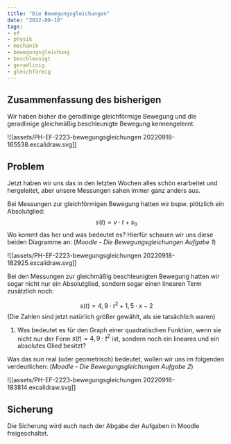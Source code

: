```yaml
---
title: "Die Bewegungsgleichungen"
date: "2022-09-18"
tags:
- ef
- physik
- mechanik
- bewegungsgleichung
- beschleunigt
- geradlinig
- gleichförmig
---
```


## Zusammenfassung des bisherigen
Wir haben bisher die geradlinige gleichförmige Bewegung und die geradlinige gleichmäßig beschleunigte Bewegung kennengelernt.

![[assets/PH-EF-2223-bewegungsgleichungen 20220918-165538.excalidraw.svg]]
<!-- %%[[assets/PH-EF-2223-bewegungsgleichungen 20220918-165538.excalidraw.md|🖋 Edit in Excalidraw]], and the [[assets/PH-EF-2223-bewegungsgleichungen 20220918-165538.excalidraw.dark.svg|dark exported image]]%% -->

## Problem
Jetzt haben wir uns das in den letzten Wochen alles schön erarbeitet und hergeleitet, aber unsere Messungen sahen immer ganz anders aus. 

Bei Messungen zur gleichförmigen Bewegung hatten wir bspw. plötzlich ein Absolutglied:
$$
s(t)=v\cdot t + s_0
$$
Wo kommt das her und was bedeutet es? Hierfür schauen wir uns diese beiden Diagramme an: (*Moodle - Die Bewegungsgleichungen Aufgabe 1*)

![[assets/PH-EF-2223-bewegungsgleichungen 20220918-182925.excalidraw.svg]]
<!-- %%[[assets/PH-EF-2223-bewegungsgleichungen 20220918-182925.excalidraw.md|🖋 Edit in Excalidraw]], and the [[assets/PH-EF-2223-bewegungsgleichungen 20220918-182925.excalidraw.dark.svg|dark exported image]]%% -->

Bei den Messungen zur gleichmäßig beschleunigten Bewegung hatten wir sogar nicht nur ein Absolutglied, sondern sogar einen linearen Term zusätzlich noch:

$$
s(t)= 4,9\cdot t^2+1,5\cdot x-2
$$
(Die Zahlen sind jetzt natürlich größer gewählt, als sie tatsächlich waren)

1. Was bedeutet es für den Graph einer quadratischen Funktion, wenn sie nicht nur der Form $s(t)=4,9\cdot t^2$ ist, sondern noch ein lineares und ein absolutes Glied besitzt?

Was das nun real (oder geometrisch) bedeutet, wollen wir uns im folgenden verdeutlichen: (*Moodle - Die Bewegungsgleichungen Aufgabe 2*)

![[assets/PH-EF-2223-bewegungsgleichungen 20220918-183814.excalidraw.svg]]
<!-- %%[[assets/PH-EF-2223-bewegungsgleichungen 20220918-183814.excalidraw.md|🖋 Edit in Excalidraw]], and the [[assets/PH-EF-2223-bewegungsgleichungen 20220918-183814.excalidraw.dark.svg|dark exported image]]%% -->

## Sicherung
Die Sicherung wird euch nach der Abgabe der Aufgaben in Moodle freigeschaltet.
